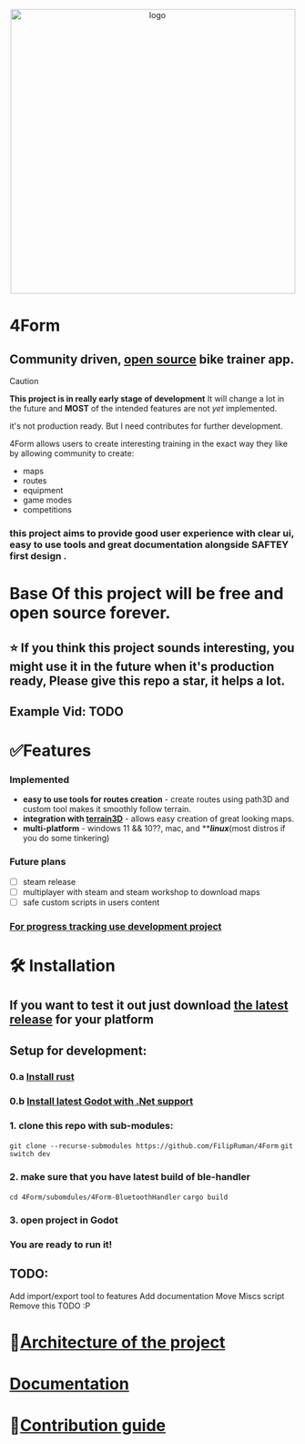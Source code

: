 <p align="center">  
  <img src="https://github.com/user-attachments/assets/b077f39c-11fc-4e06-9594-d069614ca01b" alt="logo" width="500">  
</p>

# 4Form
## Community driven, [open source](https://github.com/FilipRuman/4Form/blob/main/LICENSE) bike trainer app.
> [!Caution]
> **This project is in really early stage of development**
> It will change a lot in the future and **MOST** of the intended features are not *yet* implemented.
> 
> it's not production ready. But I need contributes for further development.

4Form allows users to create interesting training in the exact way they like by allowing community to create:
 * maps
 * routes 
 * equipment
 * game modes
 * competitions

### this project aims to provide good user experience with clear ui, easy to use tools and great documentation alongside **SAFTEY first design** .

# **Base** Of this project will be free and open source **forever**.
##  ⭐ If you think this project sounds interesting, you might use it in the future when it's production ready, Please give this repo a star, it helps a lot.

## Example Vid: TODO
# ✅Features
### Implemented
 * **easy to use tools for routes creation** - create routes using path3D and custom tool makes it smoothly follow terrain.
 * **integration with [terrain3D](https://github.com/TokisanGames/Terrain3D)** - allows easy creation of great looking maps. 
 * **multi-platform** - windows 11 && 10??, mac, and *****linux***(most distros if you do some tinkering)
 
### Future plans
 - [ ] steam release
 - [ ] multiplayer with steam and steam workshop to download maps
 - [ ] safe custom scripts in users content

### [For progress tracking use development project](https://github.com/users/FilipRuman/projects/6/views/3) 
# 🛠️ Installation
## If you want to test it out just download [the latest release](https://github.com/FilipRuman/4Form/releases) for your platform
## Setup for development:
### 0.a [Install rust](https://www.rust-lang.org/learn/get-started) 
### 0.b [Install latest Godot with .Net support](https://godotengine.org/download/)
### 1. clone this repo with sub-modules:
``git clone --recurse-submodules https://github.com/FilipRuman/4Form``
``git switch dev``
### 2. make sure that you have latest build of ble-handler
``cd 4Form/subomdules/4Form-BluetoothHandler``
``cargo build``
### 3. open project in Godot
### You are ready to run it!

## TODO:
Add import/export tool to features
Add documentation
Move Miscs script
Remove this TODO :P
# 🧱[Architecture of the project](./ARCHITECTURE.md)
# [Documentation](./docs/Contents.md)
# 🤝[Contribution guide](./CONTRIBUTING.md) 
